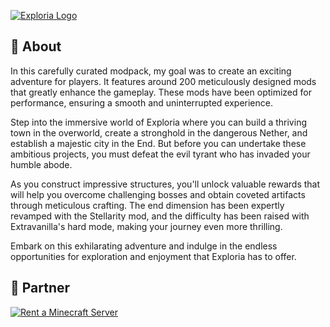 [![Exploria Logo](https://i.imgur.com/H5ZeJvR.png)](https://pixeldreamstudios.net)

## 📜 About

In this carefully curated modpack, my goal was to create an exciting adventure for players. It features around 200 meticulously designed mods that greatly enhance the gameplay. These mods have been optimized for performance, ensuring a smooth and uninterrupted experience.

Step into the immersive world of Exploria where you can build a thriving town in the overworld, create a stronghold in the dangerous Nether, and establish a majestic city in the End. But before you can undertake these ambitious projects, you must defeat the evil tyrant who has invaded your humble abode.

As you construct impressive structures, you'll unlock valuable rewards that will help you overcome challenging bosses and obtain coveted artifacts through meticulous crafting. The end dimension has been expertly revamped with the Stellarity mod, and the difficulty has been raised with Extravanilla's hard mode, making your journey even more thrilling.

Embark on this exhilarating adventure and indulge in the endless opportunities for exploration and enjoyment that Exploria has to offer.

## 💼 Partner
[![Rent a Minecraft Server](https://i.imgur.com/l815YIN.png)](https://bisecthosting.com/PixelDream)
